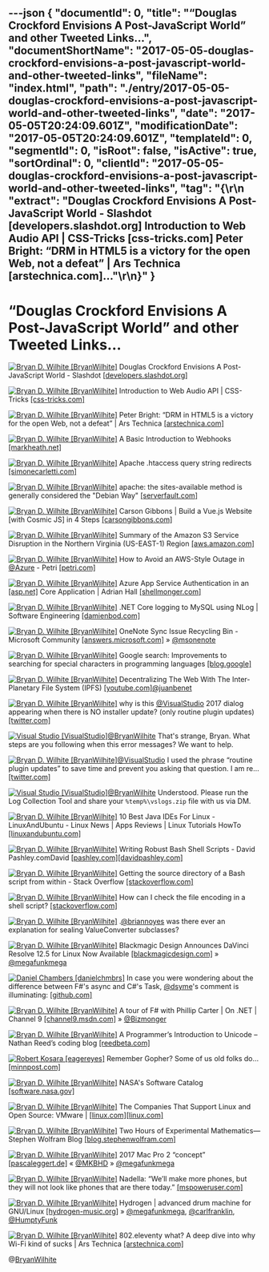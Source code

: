 ---json
{
  "documentId": 0,
  "title": "“Douglas Crockford Envisions A Post-JavaScript World” and other Tweeted Links…",
  "documentShortName": "2017-05-05-douglas-crockford-envisions-a-post-javascript-world-and-other-tweeted-links",
  "fileName": "index.html",
  "path": "./entry/2017-05-05-douglas-crockford-envisions-a-post-javascript-world-and-other-tweeted-links",
  "date": "2017-05-05T20:24:09.601Z",
  "modificationDate": "2017-05-05T20:24:09.601Z",
  "templateId": 0,
  "segmentId": 0,
  "isRoot": false,
  "isActive": true,
  "sortOrdinal": 0,
  "clientId": "2017-05-05-douglas-crockford-envisions-a-post-javascript-world-and-other-tweeted-links",
  "tag": "{\r\n  \"extract\": \"Douglas Crockford Envisions A Post-JavaScript World - Slashdot [developers.slashdot.org] Introduction to Web Audio API | CSS-Tricks [css-tricks.com] Peter Bright: “DRM in HTML5 is a victory for the open Web, not a defeat” | Ars Technica [arstechnica.com]...\"\r\n}"
}
---

# “Douglas Crockford Envisions A Post-JavaScript World” and other Tweeted Links…

[<img alt="Bryan D. Wilhite [BryanWilhite]" src="https://songhay.blob.core.windows.net/shared-social-twitter/BryanWilhite.jpeg">](http://songhayblog.azurewebsites.net/ "Bryan D. Wilhite [BryanWilhite]") Douglas Crockford Envisions A Post-JavaScript World - Slashdot [[developers.slashdot.org]](https://developers.slashdot.org/story/17/03/04/0042218/douglas-crockford-envisions-a-post-javascript-world?utm_source=feedly1.0mainlinkanon&utm_medium=feed)

[<img alt="Bryan D. Wilhite [BryanWilhite]" src="https://songhay.blob.core.windows.net/shared-social-twitter/BryanWilhite.jpeg">](http://songhayblog.azurewebsites.net/ "Bryan D. Wilhite [BryanWilhite]") Introduction to Web Audio API | CSS-Tricks [[css-tricks.com]](https://css-tricks.com/introduction-web-audio-api/)

[<img alt="Bryan D. Wilhite [BryanWilhite]" src="https://songhay.blob.core.windows.net/shared-social-twitter/BryanWilhite.jpeg">](http://songhayblog.azurewebsites.net/ "Bryan D. Wilhite [BryanWilhite]") Peter Bright: “DRM in HTML5 is a victory for the open Web, not a defeat” | Ars Technica [[arstechnica.com]](https://arstechnica.com/business/2017/03/drm-in-html5-is-a-victory-for-the-open-web-not-a-defeat/)

[<img alt="Bryan D. Wilhite [BryanWilhite]" src="https://songhay.blob.core.windows.net/shared-social-twitter/BryanWilhite.jpeg">](http://songhayblog.azurewebsites.net/ "Bryan D. Wilhite [BryanWilhite]") A Basic Introduction to Webhooks [[markheath.net]](http://markheath.net/post/basic-introduction-webhooks)

[<img alt="Bryan D. Wilhite [BryanWilhite]" src="https://songhay.blob.core.windows.net/shared-social-twitter/BryanWilhite.jpeg">](http://songhayblog.azurewebsites.net/ "Bryan D. Wilhite [BryanWilhite]") Apache .htaccess query string redirects [[simonecarletti.com]](https://simonecarletti.com/blog/2009/01/apache-query-string-redirects/?platform=hootsuite)

[<img alt="Bryan D. Wilhite [BryanWilhite]" src="https://songhay.blob.core.windows.net/shared-social-twitter/BryanWilhite.jpeg">](http://songhayblog.azurewebsites.net/ "Bryan D. Wilhite [BryanWilhite]") apache: the sites-available method is generally considered the "Debian Way" [[serverfault.com]](http://serverfault.com/questions/216252/how-to-configure-apache-sites-available-vs-httpd-conf)

[<img alt="Bryan D. Wilhite [BryanWilhite]" src="https://songhay.blob.core.windows.net/shared-social-twitter/BryanWilhite.jpeg">](http://songhayblog.azurewebsites.net/ "Bryan D. Wilhite [BryanWilhite]") Carson Gibbons | Build a Vue.js Website [with Cosmic JS] in 4 Steps [[carsongibbons.com]](https://carsongibbons.com/build-a-vuejs-website-in-4-steps)

[<img alt="Bryan D. Wilhite [BryanWilhite]" src="https://songhay.blob.core.windows.net/shared-social-twitter/BryanWilhite.jpeg">](http://songhayblog.azurewebsites.net/ "Bryan D. Wilhite [BryanWilhite]") Summary of the Amazon S3 Service Disruption in the Northern Virginia (US-EAST-1) Region [[aws.amazon.com]](https://aws.amazon.com/message/41926/)

[<img alt="Bryan D. Wilhite [BryanWilhite]" src="https://songhay.blob.core.windows.net/shared-social-twitter/BryanWilhite.jpeg">](http://songhayblog.azurewebsites.net/ "Bryan D. Wilhite [BryanWilhite]") How to Avoid an AWS-Style Outage in [@Azure](http://twitter.com/Azure) - Petri [[petri.com]](https://www.petri.com/avoid-aws-style-outage-azure)

[<img alt="Bryan D. Wilhite [BryanWilhite]" src="https://songhay.blob.core.windows.net/shared-social-twitter/BryanWilhite.jpeg">](http://songhayblog.azurewebsites.net/ "Bryan D. Wilhite [BryanWilhite]") Azure App Service Authentication in an [[asp.net]](http://ASP.NET) Core Application | Adrian Hall [[shellmonger.com]](https://shellmonger.com/2017/03/02/azure-app-service-authentication-in-an-asp-net-core-application/)

[<img alt="Bryan D. Wilhite [BryanWilhite]" src="https://songhay.blob.core.windows.net/shared-social-twitter/BryanWilhite.jpeg">](http://songhayblog.azurewebsites.net/ "Bryan D. Wilhite [BryanWilhite]") .NET Core logging to MySQL using NLog | Software Engineering [[damienbod.com]](https://damienbod.com/2017/03/03/net-core-logging-to-mysql-using-nlog/)

[<img alt="Bryan D. Wilhite [BryanWilhite]" src="https://songhay.blob.core.windows.net/shared-social-twitter/BryanWilhite.jpeg">](http://songhayblog.azurewebsites.net/ "Bryan D. Wilhite [BryanWilhite]") OneNote Sync Issue Recycling Bin - Microsoft Community [[answers.microsoft.com]](https://answers.microsoft.com/en-us/msoffice/forum/msoffice_onenote-mso_winother/onenote-sync-issue-recycling/89593d39-1ce7-4ce9-9acd-b46c20e939e5) » [@msonenote](http://twitter.com/msonenote)

[<img alt="Bryan D. Wilhite [BryanWilhite]" src="https://songhay.blob.core.windows.net/shared-social-twitter/BryanWilhite.jpeg">](http://songhayblog.azurewebsites.net/ "Bryan D. Wilhite [BryanWilhite]") Google search: Improvements to searching for special characters in programming languages [[blog.google]](https://blog.google/products/search/improvements-searching-special-characters-programming-languages/)

[<img alt="Bryan D. Wilhite [BryanWilhite]" src="https://songhay.blob.core.windows.net/shared-social-twitter/BryanWilhite.jpeg">](http://songhayblog.azurewebsites.net/ "Bryan D. Wilhite [BryanWilhite]") Decentralizing The Web With The Inter-Planetary File System (IPFS) [[youtube.com]](https://www.youtube.com/watch?v=erB7i6Uc4DM)[@juanbenet](http://twitter.com/juanbenet)

[<img alt="Bryan D. Wilhite [BryanWilhite]" src="https://songhay.blob.core.windows.net/shared-social-twitter/BryanWilhite.jpeg">](http://songhayblog.azurewebsites.net/ "Bryan D. Wilhite [BryanWilhite]") why is this [@VisualStudio](http://twitter.com/VisualStudio) 2017 dialog appearing when there is NO installer update? (only routine plugin updates) [[twitter.com]](https://twitter.com/BryanWilhite/status/859121623630094337/photo/1)

[<img alt="Visual Studio [VisualStudio]" src="https://songhay.blob.core.windows.net/shared-social-twitter/VisualStudio.jpg">](http://www.visualstudio.com/ "Visual Studio [VisualStudio]")[@BryanWilhite](http://twitter.com/BryanWilhite) That's strange, Bryan. What steps are you following when this error messages? We want to help.

[<img alt="Bryan D. Wilhite [BryanWilhite]" src="https://songhay.blob.core.windows.net/shared-social-twitter/BryanWilhite.jpeg">](http://songhayblog.azurewebsites.net/ "Bryan D. Wilhite [BryanWilhite]")[@VisualStudio](http://twitter.com/VisualStudio) I used the phrase “routine plugin updates” to save time and prevent you asking that question. I am re… [[twitter.com]](https://twitter.com/i/web/status/859195220889550849)

[<img alt="Visual Studio [VisualStudio]" src="https://songhay.blob.core.windows.net/shared-social-twitter/VisualStudio.jpg">](http://www.visualstudio.com/ "Visual Studio [VisualStudio]")[@BryanWilhite](http://twitter.com/BryanWilhite) Understood. Please run the Log Collection Tool and share your `%temp%\vslogs.zip` file with us via DM.

[<img alt="Bryan D. Wilhite [BryanWilhite]" src="https://songhay.blob.core.windows.net/shared-social-twitter/BryanWilhite.jpeg">](http://songhayblog.azurewebsites.net/ "Bryan D. Wilhite [BryanWilhite]") 10 Best Java IDEs For Linux - LinuxAndUbuntu - Linux News | Apps Reviews | Linux Tutorials HowTo [[linuxandubuntu.com]](http://www.linuxandubuntu.com/home/10-best-java-ides-for-linux)

[<img alt="Bryan D. Wilhite [BryanWilhite]" src="https://songhay.blob.core.windows.net/shared-social-twitter/BryanWilhite.jpeg">](http://songhayblog.azurewebsites.net/ "Bryan D. Wilhite [BryanWilhite]") Writing Robust Bash Shell Scripts - David Pashley.comDavid [[pashley.com]](http://Pashley.com)[[davidpashley.com]](http://www.davidpashley.com/articles/writing-robust-shell-scripts/#id2382181)

[<img alt="Bryan D. Wilhite [BryanWilhite]" src="https://songhay.blob.core.windows.net/shared-social-twitter/BryanWilhite.jpeg">](http://songhayblog.azurewebsites.net/ "Bryan D. Wilhite [BryanWilhite]") Getting the source directory of a Bash script from within - Stack Overflow [[stackoverflow.com]](http://stackoverflow.com/questions/59895/getting-the-source-directory-of-a-bash-script-from-within)

[<img alt="Bryan D. Wilhite [BryanWilhite]" src="https://songhay.blob.core.windows.net/shared-social-twitter/BryanWilhite.jpeg">](http://songhayblog.azurewebsites.net/ "Bryan D. Wilhite [BryanWilhite]") How can I check the file encoding in a shell script? [[stackoverflow.com]](http://stackoverflow.com/questions/1730878/encoding-of-file-shell-script)

[<img alt="Bryan D. Wilhite [BryanWilhite]" src="https://songhay.blob.core.windows.net/shared-social-twitter/BryanWilhite.jpeg">](http://songhayblog.azurewebsites.net/ "Bryan D. Wilhite [BryanWilhite]") .[@briannoyes](http://twitter.com/briannoyes) was there ever an explanation for sealing ValueConverter subclasses?

[<img alt="Bryan D. Wilhite [BryanWilhite]" src="https://songhay.blob.core.windows.net/shared-social-twitter/BryanWilhite.jpeg">](http://songhayblog.azurewebsites.net/ "Bryan D. Wilhite [BryanWilhite]") Blackmagic Design Announces DaVinci Resolve 12.5 for Linux Now Available [[blackmagicdesign.com]](https://www.blackmagicdesign.com/media/release/20170302-03) » [@megafunkmega](http://twitter.com/megafunkmega)

[<img alt="Daniel Chambers [danielchmbrs]" src="https://songhay.blob.core.windows.net/shared-social-twitter/danielchmbrs.jpg">](http://www.digitallycreated.net/ "Daniel Chambers [danielchmbrs]") In case you were wondering about the difference between F#'s async and C#'s Task, [@dsyme](http://twitter.com/dsyme)'s comment is illuminating: [[github.com]](https://github.com/aspnet/Common/pull/221/#issuecomment-298888263)

[<img alt="Bryan D. Wilhite [BryanWilhite]" src="https://songhay.blob.core.windows.net/shared-social-twitter/BryanWilhite.jpeg">](http://songhayblog.azurewebsites.net/ "Bryan D. Wilhite [BryanWilhite]") A tour of F# with Phillip Carter | On .NET | Channel 9 [[channel9.msdn.com]](https://channel9.msdn.com/Shows/On-NET/A-tour-of-F-with-Phillip-Carter) » [@Bizmonger](http://twitter.com/Bizmonger)

[<img alt="Bryan D. Wilhite [BryanWilhite]" src="https://songhay.blob.core.windows.net/shared-social-twitter/BryanWilhite.jpeg">](http://songhayblog.azurewebsites.net/ "Bryan D. Wilhite [BryanWilhite]") A Programmer’s Introduction to Unicode – Nathan Reed’s coding blog [[reedbeta.com]](http://reedbeta.com/blog/programmers-intro-to-unicode/)

[<img alt="Robert Kosara [eagereyes]" src="https://songhay.blob.core.windows.net/shared-social-twitter/eagereyes.jpg">](http://eagereyes.org/ "Robert Kosara [eagereyes]") Remember Gopher? Some of us old folks do… [[minnpost.com]](https://www.minnpost.com/business/2016/08/rise-and-fall-gopher-protocol)

[<img alt="Bryan D. Wilhite [BryanWilhite]" src="https://songhay.blob.core.windows.net/shared-social-twitter/BryanWilhite.jpeg">](http://songhayblog.azurewebsites.net/ "Bryan D. Wilhite [BryanWilhite]") NASA's Software Catalog [[software.nasa.gov]](https://software.nasa.gov/)

[<img alt="Bryan D. Wilhite [BryanWilhite]" src="https://songhay.blob.core.windows.net/shared-social-twitter/BryanWilhite.jpeg">](http://songhayblog.azurewebsites.net/ "Bryan D. Wilhite [BryanWilhite]") The Companies That Support Linux and Open Source: VMware | [[linux.com]](http://Linux.com)[[linux.com]](https://www.linux.com/blog/Linux-Foundation-member/2017/3/companies-support-linux-and-open-source-vmware)

[<img alt="Bryan D. Wilhite [BryanWilhite]" src="https://songhay.blob.core.windows.net/shared-social-twitter/BryanWilhite.jpeg">](http://songhayblog.azurewebsites.net/ "Bryan D. Wilhite [BryanWilhite]") Two Hours of Experimental Mathematics—Stephen Wolfram Blog [[blog.stephenwolfram.com]](http://blog.stephenwolfram.com/2017/03/two-hours-of-experimental-mathematics/)

[<img alt="Bryan D. Wilhite [BryanWilhite]" src="https://songhay.blob.core.windows.net/shared-social-twitter/BryanWilhite.jpeg">](http://songhayblog.azurewebsites.net/ "Bryan D. Wilhite [BryanWilhite]") 2017 Mac Pro 2 “concept” [[pascaleggert.de]](http://pascaleggert.de/macpro.html) « [@MKBHD](http://twitter.com/MKBHD) » [@megafunkmega](http://twitter.com/megafunkmega)

[<img alt="Bryan D. Wilhite [BryanWilhite]" src="https://songhay.blob.core.windows.net/shared-social-twitter/BryanWilhite.jpeg">](http://songhayblog.azurewebsites.net/ "Bryan D. Wilhite [BryanWilhite]") Nadella: “We’ll make more phones, but they will not look like phones that are there today.” [[mspoweruser.com]](https://mspoweruser.com/nadella-well-make-phones-will-not-look-like-phones-today/)

[<img alt="Bryan D. Wilhite [BryanWilhite]" src="https://songhay.blob.core.windows.net/shared-social-twitter/BryanWilhite.jpeg">](http://songhayblog.azurewebsites.net/ "Bryan D. Wilhite [BryanWilhite]") Hydrogen | advanced drum machine for GNU/Linux [[hydrogen-music.org]](http://www.hydrogen-music.org/hcms/) » [@megafunkmega](http://twitter.com/megafunkmega), [@carlfranklin](http://twitter.com/carlfranklin), [@HumptyFunk](http://twitter.com/HumptyFunk)

[<img alt="Bryan D. Wilhite [BryanWilhite]" src="https://songhay.blob.core.windows.net/shared-social-twitter/BryanWilhite.jpeg">](http://songhayblog.azurewebsites.net/ "Bryan D. Wilhite [BryanWilhite]") 802.eleventy what? A deep dive into why Wi-Fi kind of sucks | Ars Technica [[arstechnica.com]](https://arstechnica.com/information-technology/2017/03/802-eleventy-what-a-deep-dive-into-why-wi-fi-kind-of-sucks/)

@[BryanWilhite](https://twitter.com/BryanWilhite)
